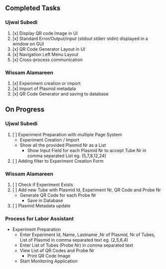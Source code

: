 ## Completed Tasks
### Ujwal Subedi
1. [x] Display QR code Image in UI
2. [x] Standard Error/Output/input (stdout stderr stdin) displayed in a window on GUI
3. [x] QR Code Generator Layout in UI
4. [x] Navigation Left Menu Layout
5. [x] Cross-process communication

### Wissam Alamareen
1. [x] Experiment creation or import
2. [x] Import of Plasmid metadata
3. [x] QR Code Generator and saving to database

## On Progress
### Ujwal Subedi
1. [ ] Experiment Preparation with multiple Page System 
    - Experiment Creation / Import
    - Show all the provided Plasmid Nr as a List 
        -  Show Input Field for each Plasmid Nr to accept Tube Nr in comma separated List eg. (5,7,8,12,24)
2. [ ] Adding filter to Experiment Creation Form


### Wissam Alamareen
1. [ ] Check if Experiment Exists
2. [ ] Add new Tube with Plasmid Id, Experiment Nr, QR Code and Probe Nr
   * Generate QR Code for each Probe Nr
     * Save in Database
3. [ ] Plasmid Metadata update

### Process for Labor Assistant
- Experiment Preparation
  - Enter Experiment Id, Name, Lastname ,Nr of Plasmid, Nr of Tubes, List of Plasmid in comma separated text eg. (2,5,6,4)
  - Enter List of Tubes (Probe Nr) in comma separated text
  - View List of QR Codes and Probe Nr 
    - Print QR Code Image 
  - Start Monitoring Application